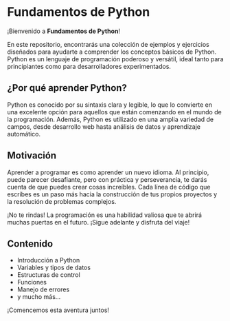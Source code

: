 # Fundamentos de Python

¡Bienvenido a **Fundamentos de Python**!

En este repositorio, encontrarás una colección de ejemplos y ejercicios diseñados para ayudarte a comprender los conceptos básicos de Python. Python es un lenguaje de programación poderoso y versátil, ideal tanto para principiantes como para desarrolladores experimentados.

## ¿Por qué aprender Python?

Python es conocido por su sintaxis clara y legible, lo que lo convierte en una excelente opción para aquellos que están comenzando en el mundo de la programación. Además, Python es utilizado en una amplia variedad de campos, desde desarrollo web hasta análisis de datos y aprendizaje automático.

## Motivación

Aprender a programar es como aprender un nuevo idioma. Al principio, puede parecer desafiante, pero con práctica y perseverancia, te darás cuenta de que puedes crear cosas increíbles. Cada línea de código que escribes es un paso más hacia la construcción de tus propios proyectos y la resolución de problemas complejos.

¡No te rindas! La programación es una habilidad valiosa que te abrirá muchas puertas en el futuro. ¡Sigue adelante y disfruta del viaje!

## Contenido

- Introducción a Python
- Variables y tipos de datos
- Estructuras de control
- Funciones
- Manejo de errores
- y mucho más...

¡Comencemos esta aventura juntos!
